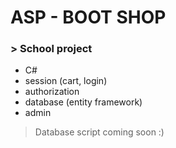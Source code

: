 # ASP - BOOT SHOP
### > School project
  * C#
  * session (cart, login)
  * authorization
  * database (entity framework)
  * admin
  
  >Database script coming soon :)
